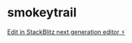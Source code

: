 # smokeytrail

[Edit in StackBlitz next generation editor ⚡️](https://stackblitz.com/~/github.com/Fabioloza/smokeytrail)